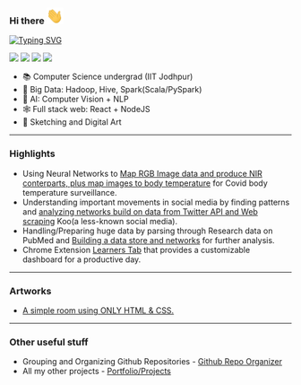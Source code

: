 ### Hi there <img src="https://github.com/saurabhburewar/saurabhburewar/blob/main/Hi.gif" width="30px">
[![Typing SVG](https://readme-typing-svg.demolab.com/?lines=I'm+Saurabh)](https://git.io/typing-svg)

[<img height="25" src="https://img.shields.io/badge/Portfolio-grey?logo=readme&logoColor=white&color=%233a3a5b" />][Portfolio]
[<img height="25" src="https://img.shields.io/badge/LinkedIn-blue?logo=linkedin&logoColor=white&color=%230A66C2" />][LinkedIn]
[<img height="25" src="https://img.shields.io/badge/Mail-red?logo=gmail&logoColor=white&color=%23EA4335" />][Mail]
[<img height="25" src="https://img.shields.io/badge/Artworks-pink?logo=instagram&logoColor=white&color=%23ec4e79" />][Instagram]


- 📚 Computer Science undergrad (IIT Jodhpur)
- 🏢 Big Data: Hadoop, Hive, Spark(Scala/PySpark)
- 🧠 AI: Computer Vision + NLP
- 🕸  Full stack web: React + NodeJS
- 🎨 Sketching and Digital Art
---
### Highlights
- Using Neural Networks to <a href="https://github.com/saurabhburewar/ML_Mapping-RGB-face-video-data-to-core-body-temperature-at-runtime-RAKSHAK">Map RGB Image data and produce NIR conterparts, plus map images to body temperature</a> for Covid body temperature surveillance.
- Understanding important movements in social media by finding patterns and <a href="https://saurabhburewar.github.io/Data-and-Networks_Hashtag-analysis/">analyzing networks build on data from Twitter API and Web scraping</a> Koo(a less-known social media).
- Handling/Preparing huge data by parsing through Research data on PubMed and <a href="https://github.com/saurabhburewar/Data-and-Networks_ParsingLargeBibliographyData">Building a data store and networks</a> for further analysis.
- Chrome Extension <a href="https://saurabhburewar.github.io/Web_TheLearnersTab/">Learners Tab</a> that provides a customizable dashboard for a productive day.

---
### Artworks
- <a href="https://saurabhburewar.github.io/Artworks_Room/">A simple room using ONLY HTML & CSS.</a>

---
### Other useful stuff
- Grouping and Organizing Github Repositories - <a href="https://saurabhburewar.github.io/GitRepoOrganizer/">Github Repo Organizer</a>
- All my other projects - <a href="https://saurabhburewar.vercel.app/projects">Portfolio/Projects</a>


[Portfolio]: https://saurabhburewar.vercel.app/
[linkedin]: https://www.linkedin.com/in/saurabh-burewar-355131185/
[Instagram]: https://www.instagram.com/qwerty_pencils/
[Mail]: mailto:saurabh.skbr@gmail.com
